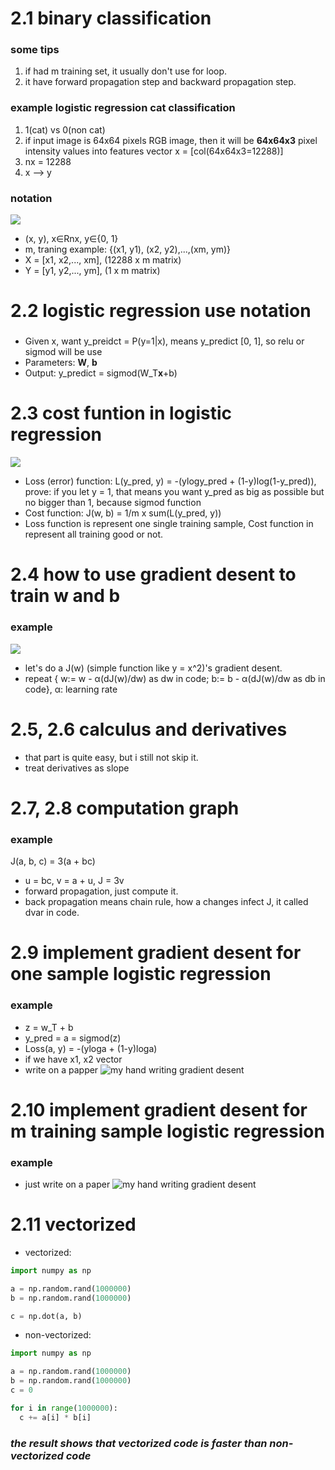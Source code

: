 # 2.1 binary classification
### some tips
1. if had m training set, it usually don't use for loop.
2. it have forward propagation step and backward propagation step.
### example logistic regression cat classification
1. 1(cat) vs 0(non cat)
2. if input image is 64x64 pixels RGB image, then it will be **64x64x3** pixel intensity values into features vector x = [col(64x64x3=12288)]
3. nx = 12288
4. x --> y
### notation
![](images/notation.png)
- (x, y), x∈Rnx, y∈{0, 1}
- m, traning example: {(x1, y1), (x2, y2),...,(xm, ym)}
- X = [x1, x2,..., xm], (12288 x m matrix)
- Y = [y1, y2,..., ym], (1 x m matrix)

# 2.2 logistic regression use notation
### 
- Given x, want y_preidct = P(y=1|x), means y_predict [0, 1], so relu or sigmod will be use
- Parameters: **W**, **b**
- Output: y_predict = sigmod(W_T**x**+b)

# 2.3 cost funtion in logistic regression
![](images/cost.png)
- Loss (error) function: L(y_pred, y) = -(ylogy_pred + (1-y)log(1-y_pred)), prove: if you let y = 1, that means you want y_pred as big as possible but no bigger than 1, because sigmod function
- Cost function: J(w, b) = 1/m x sum(L(y_pred, y))
- Loss function is represent one single training sample, Cost function in represent all training good or not. 

# 2.4 how to use gradient desent to train w and b
### example
![](images/gd.png)
- let's do a J(w) (simple function like y = x^2)'s gradient desent.
- repeat { w:= w - α(dJ(w)/dw) as dw in code; b:= b - α(dJ(w)/dw as db in code}, α: learning rate

# 2.5, 2.6 calculus and derivatives
- that part is quite easy, but i still not skip it.
- treat derivatives as slope

# 2.7, 2.8 computation graph
### example
J(a, b, c) = 3(a + bc)
- u = bc, v = a + u, J = 3v
- forward propagation, just compute it.
- back propagation means chain rule, how a changes infect J, it called dvar in code.

# 2.9 implement gradient desent for one sample logistic regression
### example
- z = w_T + b
- y_pred = a = sigmod(z)
- Loss(a, y) = -(yloga + (1-y)loga)
- if we have x1, x2 vector
- write on a papper
![my hand writing gradient desent](images/mygd.jpg)

# 2.10 implement gradient desent for m training sample logistic regression
### example
- just write on a paper
![my hand writing gradient desent](images/mygd_m.jpg)

# 2.11 vectorized
- vectorized:
```python
import numpy as np

a = np.random.rand(1000000)
b = np.random.rand(1000000)

c = np.dot(a, b)
```
- non-vectorized:
```python
import numpy as np

a = np.random.rand(1000000)
b = np.random.rand(1000000)
c = 0

for i in range(1000000):
  c += a[i] * b[i]
```
### *the result shows that vectorized code is faster than non-vectorized code*













